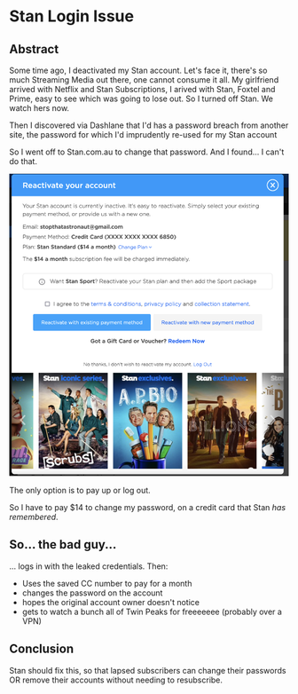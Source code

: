# Stan Login Issue

## Abstract

Some time ago, I deactivated my Stan account. Let's face it, there's so much Streaming Media out there, one cannot consume it all. My girlfriend arrived with Netflix and Stan Subscriptions, I arived with Stan, Foxtel and Prime, easy to see which was going to lose out. So I turned off Stan. We watch hers now.

Then I discovered via Dashlane that I'd has a password breach from another site, the password for which I'd imprudently re-used for my Stan account

So I went off to Stan.com.au to change that password. And I found... I can't do that.

![Stan login page](LoginPage.png)

The only option is to pay up or log out.

So I have to pay $14 to change my password, on a credit card that Stan _has remembered_.

## So... the bad guy...

... logs in with the leaked credentials. Then:

- Uses the saved CC number to pay for a month
- changes the password on the account
- hopes the original account owner doesn't notice
- gets to watch a bunch all of Twin Peaks for freeeeeee (probably over a VPN)

## Conclusion

Stan should fix this, so that lapsed subscribers can change their passwords OR remove their accounts without needing to resubscribe.
